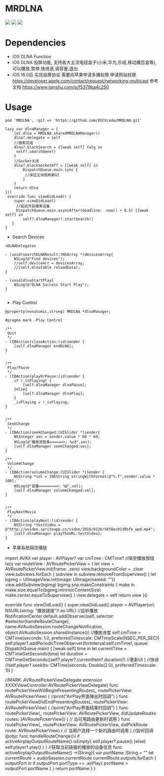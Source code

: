 
# MRDLNA
![](https://img.shields.io/badge/project-iOS-blue.svg)
![](https://img.shields.io/badge/install-CocoaPods-orange.svg)
![](https://img.shields.io/badge/LANG-ObjC-brightgreen.svg)
# Dependencies

- iOS DLNA Function 
- iOS DLNA 投屏功能, 支持各大主流电视盒子(小米,华为,乐视,移动魔百盒等), 可以播放,暂停,快进退,调音量,退出.
- iOS 16.0后 实现投屏协议 需要向苹果申请多播权限
申请网站权限
https://developer.apple.com/contact/request/networking-multicast
参考文档
https://www.jianshu.com/p/f5379ba4c250
# Usage

```
pod 'MRDLNA', :git => 'https://github.com/EDCXcode/MRDLNA.git' 
```
    lazy var dlnaManager = {
        let dlna = MRDLNA.sharedMRDLNAManager()
        dlna?.delegate = self
        //搜索完成
        dlna?.blockSearch = {[weak self] falg in
         self?.searchDone()
        }
        //Socket关闭
        dlna?.blockSocketOff = {[weak self] in
            DispatchQueue.main.sync {
             //保证主线程刷新UI
            }
        }
        return dlna
    }()
     override func viewDidLoad() {
        super.viewDidLoad()
         //延迟开启搜索设备
         DispatchQueue.main.asyncAfter(deadline: .now() + 0.5) {[weak self] in
            self?.dlnaManager?.startSearch()
       }
    }


- Search Devices

```
<DLNADelegate>

- (void)searchDLNAResult:(NSArray *)devicesArray{
    NSLog(@"Find devices");
    //self.deviceArr = devicesArray;
    //[self.dlnaTable reloadData];
}

- (void)dlnaStartPlay{
    NSLog(@"DLNA Success Start Play");
}


```

- Play Control

```
@property(nonatomic,strong) MRDLNA *dlnaManager;

#pragma mark -Play Control

/**
 Quit
 */
- (IBAction)closeAction:(id)sender {
    [self.dlnaManager endDLNA];
}


/**
 Play/Pause
 */
- (IBAction)playOrPause:(id)sender {
    if (_isPlaying) {
        [self.dlnaManager dlnaPause];
    }else{
        [self.dlnaManager dlnaPlay];
    }
    _isPlaying = !_isPlaying;
}


/**
 SeekChange
 */
- (IBAction)seekChanged:(UISlider *)sender{
    NSInteger sec = sender.value * 60 * 60;
    NSLog(@"播放进度条======>: %zd",sec);
    [self.dlnaManager seekChanged:sec];
}

/**
 VolumeChange
 */
- (IBAction)volumeChange:(UISlider *)sender {
    NSString *vol = [NSString stringWithFormat:@"%.f",sender.value * 100];
    NSLog(@"音量========>: %@",vol);
    [self.dlnaManager volumeChanged:vol];
}


/**
 PlayNextMovie
 */
- (IBAction)playNext:(id)sender {
    NSString *testVideo = @"http://wvideo.spriteapp.cn/video/2016/0328/56f8ec01d9bfe_wpd.mp4";
    [self.dlnaManager playTheURL:testVideo];
}
```

- 苹果系统隔空播放

import AVKit
var player : AVPlayer?
var cmTime : CMTime?
 //隔空播放按钮
lazy var routeView : AVRoutePickerView = {
        let view  =  AVRoutePickerView.init(frame: .zero)
        view.backgroundColor = .clear
        view.subviews.forEach { subview in
            subview.removeFromSuperview()
        }
        let bgimg = UIImageView.init(image: UIImage(named: ""))
        view.addSubview(bgimg)
        bgimg.snp.makeConstraints { make in
            make.size.equalTo(bgimg.intrinsicContentSize)
            make.center.equalToSuperview()
        }
        view.delegate = self
        return view
}()

override func viewDidLoad() {
        super.viewDidLoad()
        player = AVPlayer(url: NSURL(string: "播放链接")! as URL)
        //监听播放
        NotificationCenter.default.addObserver(self, selector: #selector(handleRouteChange), name:AVAudioSession.routeChangeNotification, object:AVAudioSession.sharedInstance())
        //播放进度
        self.cmTime = CMTime(seconds: 1.0, preferredTimescale: CMTimeScale(NSEC_PER_SEC))
        self.player?.addPeriodicTimeObserver(forInterval:self.cmTime!, queue: DispatchQueue.main) { [weak self] time in
            let currentTime = CMTimeGetSeconds(time)
            let duration = CMTimeGetSeconds((self?.player?.currentItem?.duration)!)
            //更新UI
        }
        //快进
        //self.player?.seek(to: CMTime(seconds: Double(2.0), preferredTimescale: 1))
}

//MARK: AVRoutePickerViewDelegate
extension XXXXViewController:AVRoutePickerViewDelegate{
    func routePickerViewWillBeginPresentingRoutes(_ routePickerView: AVRoutePickerView)   {
        //print("AirPlay界面弹出时回调")
    }
    func routePickerViewDidEndPresentingRoutes(_ routePickerView: AVRoutePickerView) {
        //print("AirPlay界面结束时回调")
    }
    func routePickerView(_ routePickerView: AVRoutePickerView, didUpdateRoutes routes: [AVRoutePickerView]) {
        // 当可用路由更新时调用
    }
    func routePickerView(_ routePickerView: AVRoutePickerView, didPickRoute route: AVRoutePickerView) {
        // 当用户选择一个新的路由时调用
    }
    //监听回调
    @objc func handleRouteChange(){
        if activeAirplayOutputRouteName().isEmpty{
            self.player?.pause()
        }else{
            self.player?.play()
        }
    }
    //获取当前链接的播放的设备信息
    func activeAirplayOutputRouteName() ->(String){
        var portName :String = ""
        let currentRoute = audioSession.currentRoute
        currentRoute.outputs.forEach { outputPort in
            if outputPort.portType == .airPlay{
                portName = outputPort.portName
            }
        }
        return portName
    }
}



